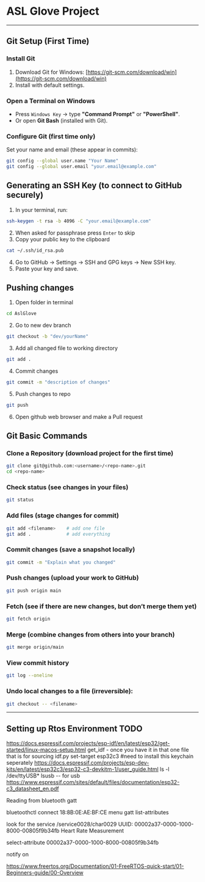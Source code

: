 # ASL Glove Project  


---
## Git Setup (First Time)  

### Install Git  
1. Download Git for Windows: [https://git-scm.com/download/win](https://git-scm.com/download/win)  
2. Install with default settings.  

### Open a Terminal on Windows  
- Press `Windows Key` → type **"Command Prompt"** or **"PowerShell"**.  
- Or open **Git Bash** (installed with Git).  

### Configure Git (first time only)  
Set your name and email (these appear in commits):  
```bash
git config --global user.name "Your Name"
git config --global user.email "your.email@example.com"
```

## Generating an SSH Key (to connect to GitHub securely)

1. In your terminal, run:
```bash
ssh-keygen -t rsa -b 4096 -C "your.email@example.com"
```
2. When asked for passphrase press `Enter` to skip
3. Copy your public key to the clipboard
```bash
cat ~/.ssh/id_rsa.pub
```

4. Go to GitHub → Settings → SSH and GPG keys → New SSH key.
5. Paste your key and save.

## Pushing changes 
1. Open folder in terminal
```bash
cd AslGlove
```
2. Go to new dev branch
```bash
git checkout -b "dev/yourName"
```
3. Add all changed file to working directory
```bash
git add .
```
4. Commit changes
```bash
git commit -m "description of changes"
``` 
5. Push changes to repo
```bash
git push
```
6. Open github web browser and make a Pull request

## Git Basic Commands

### Clone a Repository (download project for the first time)
```bash
git clone git@github.com:<username>/<repo-name>.git
cd <repo-name>
```
### Check status (see changes in your files)
```bash
git status
```
### Add files (stage changes for commit)
```bash
git add <filename>    # add one file
git add .             # add everything
```
### Commit changes (save a snapshot locally)
```bash
git commit -m "Explain what you changed"
```
### Push changes (upload your work to GitHub)
```bash
git push origin main
```
### Fetch (see if there are new changes, but don’t merge them yet)
```bash
git fetch origin
```
### Merge (combine changes from others into your branch)
```bash
git merge origin/main
```
### View commit history
```bash
git log --oneline
```
### Undo local changes to a file (irreversible):
```bash
git checkout -- <filename>
```
--- 

## Setting up Rtos Environment TODO
https://docs.espressif.com/projects/esp-idf/en/latest/esp32/get-started/linux-macos-setup.html
get_idf - once you have it in that one file that is for sourcing
idf.py set-target esp32c3 #need to install this keychain seperately
https://docs.espressif.com/projects/esp-dev-kits/en/latest/esp32c3/esp32-c3-devkitm-1/user_guide.html
ls -l /dev/ttyUSB*
lsusb  -- for usb 
https://www.espressif.com/sites/default/files/documentation/esp32-c3_datasheet_en.pdf

Reading from bluetooth gatt 

bluetoothctl
connect 18:8B:0E:AE:BF:CE
menu gatt
list-attributes

look for the service
/service0028/char0029
UUID: 00002a37-0000-1000-8000-00805f9b34fb
Heart Rate Measurement

select-attribute 00002a37-0000-1000-8000-00805f9b34fb

notify on

https://www.freertos.org/Documentation/01-FreeRTOS-quick-start/01-Beginners-guide/00-Overview
